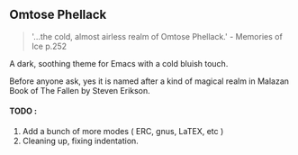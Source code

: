 ## Omtose Phellack

> '...the cold, almost airless realm of Omtose Phellack.' - Memories of Ice p.252

A dark, soothing theme for Emacs with a cold bluish touch.

Before anyone ask, yes it is named after a kind of magical realm in Malazan Book of The Fallen by Steven Erikson.


#### TODO :
1. Add a bunch of more modes ( ERC, gnus, LaTEX, etc )
2. Cleaning up, fixing indentation.